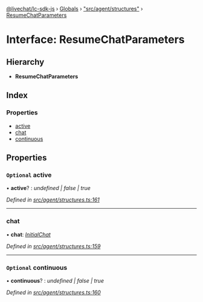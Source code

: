 [@livechat/lc-sdk-js](../README.md) › [Globals](../globals.md) › ["src/agent/structures"](../modules/_src_agent_structures_.md) › [ResumeChatParameters](_src_agent_structures_.resumechatparameters.md)

# Interface: ResumeChatParameters

## Hierarchy

* **ResumeChatParameters**

## Index

### Properties

* [active](_src_agent_structures_.resumechatparameters.md#optional-active)
* [chat](_src_agent_structures_.resumechatparameters.md#chat)
* [continuous](_src_agent_structures_.resumechatparameters.md#optional-continuous)

## Properties

### `Optional` active

• **active**? : *undefined | false | true*

*Defined in [src/agent/structures.ts:161](https://github.com/livechat/lc-sdk-js/blob/ac28f06/src/agent/structures.ts#L161)*

___

###  chat

• **chat**: *[InitialChat](_src_objects_index_.initialchat.md)*

*Defined in [src/agent/structures.ts:159](https://github.com/livechat/lc-sdk-js/blob/ac28f06/src/agent/structures.ts#L159)*

___

### `Optional` continuous

• **continuous**? : *undefined | false | true*

*Defined in [src/agent/structures.ts:160](https://github.com/livechat/lc-sdk-js/blob/ac28f06/src/agent/structures.ts#L160)*
